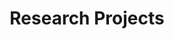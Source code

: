 ---
title: Research Projects
type: landing
translationKey: project
sections:
  - block: portfolio
    content:
      title: Research Projects
      subtitle: Our Main Research Directions and Projects
      text: ''
      filters:
        folders:
          - project
      default_button_index: 0
      buttons:
        - name: All
          tag: '*'
        - name: Predictive Control
          tag: Predictive Control
        - name: Autonomous Robots
          tag: Robot
        - name: Intelligent Transportation
          tag: Transport
    design:
      columns: '1'
      view: showcase
      flip_alt_rows: false
---